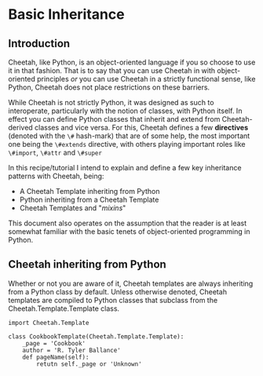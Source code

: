 Basic Inheritance
=================

Introduction
------------
Cheetah, like Python, is an object-oriented language if you so choose to 
use it in that fashion. That is to say that you can use Cheetah in with 
object-oriented principles *or* you can use Cheetah in a strictly functional
sense, like Python, Cheetah does not place restrictions on these barriers.

While Cheetah is not strictly Python, it was designed as such to interoperate,
particularly with the notion of classes, with Python itself. In effect you can 
define Python classes that inherit and extend from Cheetah-derived classes and 
vice versa. For this, Cheetah defines a few **directives** (denoted with the `\#` 
hash-mark) that are of some help, the most important one being the `\#extends`
directive, with others playing important roles like `\#import`, `\#attr` and `\#super`

In this recipe/tutorial I intend to explain and define a few key inheritance
patterns with Cheetah, being:

* A Cheetah Template inheriting from Python
* Python inheriting from a Cheetah Template
* Cheetah Templates and "*mixins*"

This document also operates on the assumption that the reader is at least 
somewhat familiar with the basic tenets of object-oriented programming in 
Python.


Cheetah inheriting from Python
------------------------------
Whether or not you are aware of it, Cheetah templates are always inheriting from 
a Python class by default. Unless otherwise denoted, Cheetah templates are compiled 
to Python classes that subclass from the Cheetah.Template.Template class.

    import Cheetah.Template

    class CookbookTemplate(Cheetah.Template.Template):
        _page = 'Cookbook'
        author = 'R. Tyler Ballance'
        def pageName(self):
            retutn self._page or 'Unknown'
